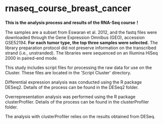 # rnaseq_course_breast_cancer
**This is the analysis process and results of the RNA-Seq course！**

The samples are a subset from Eswaran et al. 2012, and the fastq files were downloaded through the Gene Expression Omnibus (GEO), accession GSE52194. **For each tumor type, the top three samples were selected.** The library preparation protocol did not preserve information on the transcribed strand (i.e., unstranded). The libraries were sequenced on an Illumina HiSeq 2000 in paired-end mode.

This study includes script files for processing the raw data for use on the Cluster. These files are located in the 'Script Cluster' directory.

Differential expression analysis was conducted using the R package DESeq2. Details of the process can be found in the DESeq2 folder.

Overrepresentation analysis was performed using the R package clusterProfiler. Details of the process can be found in the clusterProfiler folder.

The analysis with clusterProfiler relies on the results obtained from DESeq.
